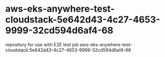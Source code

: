 # aws-eks-anywhere-test-cloudstack-5e642d43-4c27-4653-9999-32cd594d6af4-68
repository for use with E2E test job aws-eks-anywhere-test-cloudstack:5e642d43-4c27-4653-9999-32cd594d6af4-68
